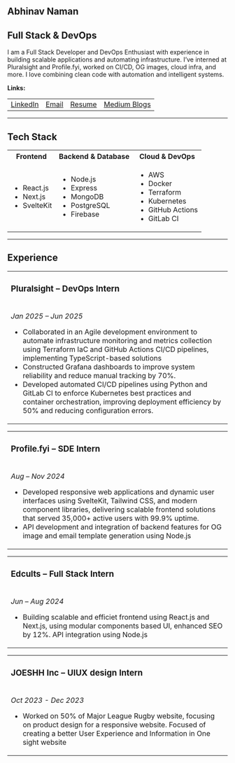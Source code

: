 <!DOCTYPE html>
<html lang="en">
<body>

  <!-- Hero Section -->
  <section>
    <h1>Abhinav Naman</h1>
    <h2>Full Stack & DevOps </h2>
    <p>
      I am a Full Stack Developer and DevOps Enthusiast with experience in building scalable applications and automating infrastructure.
      I’ve interned at Pluralsight and Profile.fyi, worked on CI/CD, OG images, cloud infra, and more.
      I love combining clean code with automation and intelligent systems.
    </p>
    <p>
      <strong>Links:</strong><br />
    </p>
        <table>
    <tr>
        <td>
          <a href="https://linkedin.com/in/abhinav-naman" target="_blank">LinkedIn</a>
        </td>
        <td>
          <a href="mailto:abhinavnaman3@gmail.com"  target="_blank">Email</a>
        </td>
        <td>
          <a href="https://drive.google.com/file/d/1dvgbiI9dBi1u9N3VQaQZt5QLk4TRmK9O/view" target="_blank">Resume</a>
        </td>
      <td>
          <a href="https://medium.com/@abhinavnaman3"  target="_blank">Medium Blogs</a>
        </td>
    </tr>
</table>
  </section>

  <hr />

  <!-- Tech Stack -->
  <section>
    <h2>Tech Stack</h2>
    <table>
    <tr>
        <th>Frontend</th>
        <th>Backend & Database</th>
        <th>Cloud & DevOps</th>
    </tr>
    <tr>
        <td>
          <ul>
      <li>React.js</li>
      <li>Next.js</li>
      <li>SvelteKit</li>
    </ul>
        </td>
        <td>
            <ul>
      <li>Node.js</li>
      <li>Express</li>
      <li>MongoDB</li>
      <li>PostgreSQL</li>
      <li>Firebase</li>
    </ul>
        </td>
        <td>
            <ul>
      <li>AWS</li>
      <li>Docker</li>
      <li>Terraform</li>
      <li>Kubernetes</li>
      <li>GitHub Actions</li>
      <li>GitLab CI</li>
    </ul>
        </td>
    </tr>
</table>
  </section>

  <hr />

  <!-- Experience -->
  <section>
    <h2>Experience</h2>
          <table>
    <tr>
        <td>
          <h3>Pluralsight – DevOps Intern</h3>
        </td>
    </tr>
            <tr>
        <td>
<p><em>Jan 2025 – Jun 2025</em></p>
    <p>
      <ul>
        <li>Collaborated in an Agile development environment to automate infrastructure monitoring and metrics collection
using Terraform IaC and GitHub Actions CI/CD pipelines, implementing TypeScript-based solutions</li>
        <li>Constructed Grafana dashboards to improve system reliability and reduce manual tracking by 70%.</li>
        <li>Developed automated CI/CD pipelines using Python and GitLab CI to enforce Kubernetes best practices and
container orchestration, improving deployment efficiency by 50% and reducing configuration errors.</li>
      </ul>
    </p>          
        </td>
    </tr>
</table>
          <table>
    <tr>
        <td>
          <h3>Profile.fyi – SDE Intern</h3>
        </td>
    </tr>
            <tr>
        <td>
 <p><em>Aug – Nov 2024</em></p>
    <p>
      <ul>
        <li>Developed responsive web applications and dynamic user interfaces using SvelteKit, Tailwind CSS, and modern
component libraries, delivering scalable frontend solutions that served 35,000+ active users with 99.9% uptime.</li>
        <li>API development and integration of backend features for OG image and email template generation using Node.js</li>
      </ul>
    </p>       
        </td>
    </tr>
</table>
     <table>
    <tr>
        <td>
          <h3>Edcults – Full Stack Intern</h3>
        </td>
    </tr>
            <tr>
        <td>
  <p><em>Jun – Aug 2024</em></p>
    <p>
      <ul>
        <li> Building scalable and efficiet frontend using React.js and Next.js, using modular components based UI, enhanced SEO by 12%. API integration using Node.js </li>
      </ul>
    </p>  
        </td>
    </tr>
</table>

 <table>
    <tr>
        <td>
          <h3>JOESHH Inc – UIUX design Intern</h3>
        </td>
    </tr>
            <tr>
        <td>
 <p><em>Oct 2023 - Dec 2023</em></p>
    <p>
      <ul>
        <li>Worked on 50% of Major League Rugby website, focusing on product design for a responsive website. Focused of creating a better User Experience and Information in One sight website </li>
      </ul>
    </p>       
        </td>
    </tr>
</table>
        
  </section>

</body>
</html>
